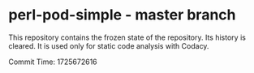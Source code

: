 # perl-pod-simple - master branch

This repository contains the frozen state of the repository.
Its history is cleared. It is used only for static code
analysis with Codacy.

Commit Time: 1725672616